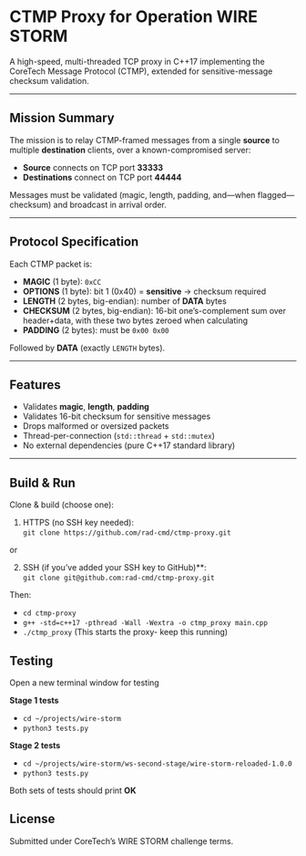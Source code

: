 # CTMP Proxy for Operation WIRE STORM

A high-speed, multi-threaded TCP proxy in C++17 implementing the CoreTech Message Protocol (CTMP), extended for sensitive-message checksum validation.

---

## Mission Summary

The mission is to relay CTMP-framed messages from a single **source** to multiple **destination** clients, over a known-compromised server:

- **Source** connects on TCP port **33333**  
- **Destinations** connect on TCP port **44444**

Messages must be validated (magic, length, padding, and—when flagged—checksum) and broadcast in arrival order.

---

## Protocol Specification

Each CTMP packet is:

- **MAGIC** (1 byte): `0xCC`  
- **OPTIONS** (1 byte): bit 1 (0x40) = **sensitive** → checksum required  
- **LENGTH** (2 bytes, big-endian): number of **DATA** bytes  
- **CHECKSUM** (2 bytes, big-endian): 16-bit one’s-complement sum over header+data, with these two bytes zeroed when calculating  
- **PADDING** (2 bytes): must be `0x00 0x00`  

Followed by **DATA** (exactly `LENGTH` bytes).

---

## Features

- Validates **magic**, **length**, **padding**  
- Validates 16-bit checksum for sensitive messages  
- Drops malformed or oversized packets  
- Thread-per-connection (`std::thread` + `std::mutex`)  
- No external dependencies (pure C++17 standard library)  

---

## Build & Run

Clone & build (choose one):

1) HTTPS (no SSH key needed):  
`git clone https://github.com/rad-cmd/ctmp-proxy.git`

or

2) SSH (if you’ve added your SSH key to GitHub)**:  
`git clone git@github.com:rad-cmd/ctmp-proxy.git`

Then:
  
- `cd ctmp-proxy`  
- `g++ -std=c++17 -pthread -Wall -Wextra -o ctmp_proxy main.cpp`  
- `./ctmp_proxy` (This starts the proxy- keep this running)

## Testing

Open a new terminal window for testing  

**Stage 1 tests**
- `cd ~/projects/wire-storm`
- `python3 tests.py`

**Stage 2 tests**  
- `cd ~/projects/wire-storm/ws-second-stage/wire-storm-reloaded-1.0.0`  
- `python3 tests.py`  

Both sets of tests should print **OK**

## License
Submitted under CoreTech’s WIRE STORM challenge terms. 
